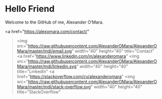 # Hello Friend

Welcome to the GitHub of me, Alexander O’Mara.

<a
  href="https://alexomara.com/contact/"
><img
  src="https://raw.githubusercontent.com/AlexanderOMara/AlexanderOMara/master/mdi/email.svg"
  width="40"
  height="40"
  title="Contact"
></a>
<a
  href="https://www.linkedin.com/in/alexanderomara"
><img
  src="https://raw.githubusercontent.com/AlexanderOMara/AlexanderOMara/master/mdi/linkedin.svg"
  width="40"
  height="40"
  title="LinkedIn"
></a>
<a
  href="https://stackoverflow.com/cv/alexanderomara"
><img
  src="https://raw.githubusercontent.com/AlexanderOMara/AlexanderOMara/master/mdi/stack-overflow.svg"
  width="40"
  height="40"
  title="StackOverflow"
></a>
